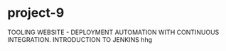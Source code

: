 # project-9
TOOLING WEBSITE - DEPLOYMENT AUTOMATION WITH CONTINUOUS INTEGRATION. INTRODUCTION TO JENKINS hhg
